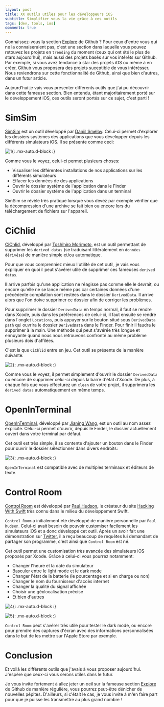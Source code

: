 ```yaml
---
layout: post
title: XX outils utiles pour les développeurs iOS
subtitle: Simplifier vous la vie grâce à ces outils
tags: [dev, tools, ios]
comments: true
---
```


Connaissez-vous la section [Explore](https://github.com/explore) de Github ? Pour ceux d'entre vous qui ne la connaiseraient pas, c'est une section dans laquelle vous pouvez retouvez les projets en `trending` du moment (ceux qui ont été le plus de stars aujourd'hui), mais aussi des projets basés sur vos intérêts sur Github. Par exemple, si vous avez tendance à star des projets iOS ou même à en créer, Github vous proposera des projets suceptible de vous intérésser. Nous reviendrons sur cette fonctionnalité de Github, ainsi que bien d'autres, dans un futur article.

Aujourd'hui je vais vous présenter différents outils que j'ai pu découvrir dans cette fameuse section. Bien entendu, étant majoritairement porté sur le développement iOS, ces outils seront portés sur ce sujet, c'est parti !


# SimSim


[SimSim](https://github.com/dsmelov/simsim) est un outil développé par [Daniil Smelov](https://github.com/dsmelov). Celui-ci permet d'explorer les dossiers systèmes des applications que vous développer depuis les différents simulateurs iOS. Il se présente comme ceci:


![1](https://raw.githubusercontent.com/sonnyfournier/blog/master/assets/img/usefull-ios-dev-tools/1.png){: .mx-auto.d-block :}


Comme vous le voyez, celui-ci permet plusieurs choses:
- Visualiser les différentes installations de nos applications sur les différents simulateurs
- Effacer les données de des applications
- Ouvrir le dossier système de l'application dans le Finder
- Ouvrir le dossier système de l'application dans un terminal

SimSim se révèle très pratique lorsque vous devez par exemple vérifier que la décompression d'une archive se fait bien ou encore lors du téléchargement de fichiers sur l'appareil.


# CiChlid

[CiChlid](https://github.com/dealforest/Cichlid), développé par [Toshihiro Morimoto](https://github.com/dealforest), est un outil permettant de supprimer les `derived datas` (se traduisant littéralement en `données dérivése`) de manière simple et/ou automatique.

Pour que vous comprenniez mieux l'utilité de cet outil, je vais vous expliquer en quoi il peut s'avérer utile de supprimer ces fameuses `derived datas`.

Il arrive parfois qu'une application ne réagisse pas comme elle le devrait, ou encore qu'elle ne se lance même pas car certaines données d'une précédente compilation sont restées dans le dossier `DerivedData`. Il arrive alors que l'on doive supprimer ce dossier afin de corriger les problèmes.

Pour supprimer le dossier `DerivedData` en temps normal, il faut se rendre dans Xcode, puis dans les préférences de celui-ci, il faut ensuite se rendre dans l'onglet `Locations`, puis appuyer sur le bouton situé sous `DerivedData path` qui ouvrira le dossier `DerivedData` dans le Finder. Pour finir il faudra le supprimer à la main. Une méthode qui peut s'avérée très longue et ennuyante quand nous nous retrouvons confronté au même problème plusieurs dois d'affilées.

C'est la que `CiChlid` entre en jeu. Cet outil se présente de la manière suivante:


![2](https://raw.githubusercontent.com/sonnyfournier/blog/master/assets/img/usefull-ios-dev-tools/2.png){: .mx-auto.d-block :}


Comme vous le voyez, il permet simplement d'ouvrir le dossier `DerivedData` ou encore de supprimer celui-ci depuis la barre d'état d'Xcode. De plus, à chaque fois que vous effecturez un `clean` de votre projet, il supprimera les `derived datas` automatiquement en même temps.


# OpenInTerminal

[OpenInTerminal](https://github.com/Ji4n1ng/OpenInTerminal), développé par [Jianing Wang](https://github.com/Ji4n1ng), est un outil au nom assez explicite. Celui-ci permet d'ouvrir, depuis le Finder, le dossier actuellement ouvert dans votre terminal par défaut.

Cet outil est très simple, il se contente d'ajouter un bouton dans le Finder pour ouvrir le dossier sélectionner dans divers endroits:


![3](https://raw.githubusercontent.com/sonnyfournier/blog/master/assets/img/usefull-ios-dev-tools/3.png){: .mx-auto.d-block :}


`OpenInTerminal` est compatible avec de multiples terminaux et éditeurs de texte.


# Control Room

[Control Room](https://github.com/twostraws/ControlRoom) est développé par [Paul Hudson](https://github.com/twostraws), le créateur du site [Hacking With Swift](https://www.hackingwithswift.com/) très connu dans le milieu du développement Swift.

`Control Room` a initialement été développé de manière personnelle par `Paul hudson`. Celui-ci avait besoin de pouvoir customiser facilement les simulateurs iOS et a donc développé cet outil. Après un avoir fait une démonstration sur [Twitter](https://twitter.com/twostraws/status/1227619436187803648), il a reçu beaucoup de requêtes lui demandant de partager son programme, c'est ainsi que `Control Room` est né.

Cet outil permet une customisation très avancée des simulateurs iOS proposés par Xcode. Grâce à celui-ci vous pourrez notamment:

- Changer l'heure et la date du simulateur
- Basculer entre le light mode et le dark mode
- Changer l'état de la batterie (le pourcentage et si en charge ou non)
- Changer le nom du fournisseur d'accès internet
- Changer la qualité du signal affichée
- Choisir une géolocalisation précise
- Et bien d'autres


![4](https://raw.githubusercontent.com/sonnyfournier/blog/master/assets/img/usefull-ios-dev-tools/4.png){: .mx-auto.d-block :}


![5](https://raw.githubusercontent.com/sonnyfournier/blog/master/assets/img/usefull-ios-dev-tools/5.png){: .mx-auto.d-block :}


`Control Room` peut s'avérer très utile pour tester le dark mode, ou encore pour prendre des captures d'écran avec des informations personnalisées dans le but de les mettre sur l'Apple Store par exemple.


# Conclusion


Et voilà les différents outils que j'avais à vous proposer aujourd'hui. J'espère que ceux-ci vous serons utiles dans le futur.

Je vous invite fortement à allez jeter un oeil sur la fameuse section [Explore](https://github.com/explore) de Github de manière régulière, vous pourrez peut-être dénicher de nouvelles pépites. D'ailleurs, si c'était le cas, je vous invite à m'en faire part pour que je puisse les transmettre au plus grand nombre !